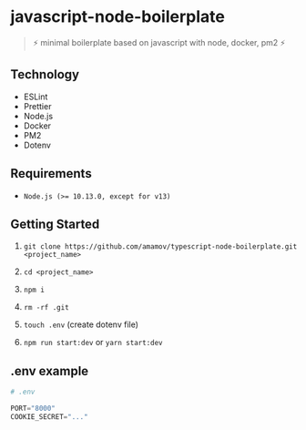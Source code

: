 # javascript-node-boilerplate

> ⚡️ minimal boilerplate based on javascript with node, docker, pm2 ⚡️

## Technology

- ESLint
- Prettier
- Node.js
- Docker
- PM2
- Dotenv

## Requirements

- `Node.js (>= 10.13.0, except for v13)`

## Getting Started

1. `git clone https://github.com/amamov/typescript-node-boilerplate.git <project_name>`

2. `cd <project_name>`

3. `npm i`

4. `rm -rf .git`

5. `touch .env` (create dotenv file)

6. `npm run start:dev` or `yarn start:dev`

## .env example

```python
# .env

PORT="8000"
COOKIE_SECRET="..."
```
